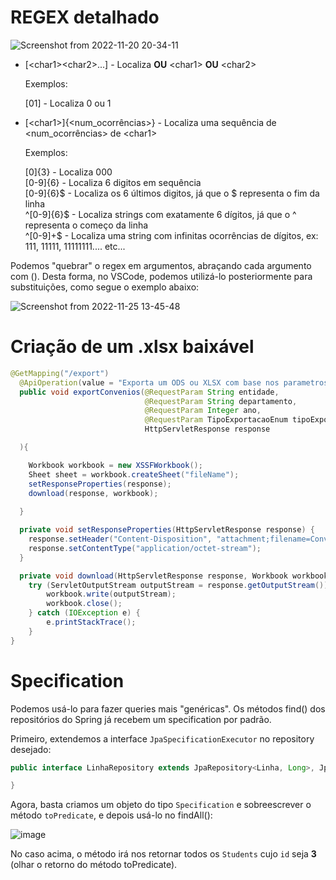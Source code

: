# REGEX detalhado

![Screenshot from 2022-11-20 20-34-11](https://user-images.githubusercontent.com/80921933/202932602-c3c0ad88-7fed-44de-9577-455c0abc59b2.png)

- [\<char1>\<char2>...] - Localiza **OU** \<char1> **OU** \<char2>

  Exemplos:
  
  [01] - Localiza 0 ou 1
  
- [\<char1>]{\<num_ocorrências>} - Localiza uma sequência de <num_ocorrências> de \<char1>

  Exemplos:
  
  [0]{3} - Localiza 000 <br>
  [0-9]{6} - Localiza 6 digitos em sequência <br>
  [0-9]{6}$ - Localiza os 6 últimos digitos, já que o $ representa o fim da linha <br>
  \^[0-9]{6}$ - Localiza strings com exatamente 6 dígitos, já que o ^ representa o começo da linha <br>
  \^[0-9]+$ - Localiza uma string com infinitas ocorrências de dígitos, ex: 111, 11111, 11111111.... etc... <br>
  
Podemos "quebrar" o regex em argumentos, abraçando cada argumento com (<argumento>). Desta forma, no VSCode, podemos utilizá-lo posteriormente para substituições, como segue o exemplo abaixo:

![Screenshot from 2022-11-25 13-45-48](https://user-images.githubusercontent.com/80921933/204028148-d9cbbb78-38da-4b8f-a606-6c0c5c258e94.png)


# Criação de um .xlsx baixável

```java
@GetMapping("/export")
  @ApiOperation(value = "Exporta um ODS ou XLSX com base nos parametros informados")
  public void exportConvenios(@RequestParam String entidade,
                              @RequestParam String departamento,
                              @RequestParam Integer ano,
                              @RequestParam TipoExportacaoEnum tipoExportacaoEnum,
                              HttpServletResponse response

  ){

    Workbook workbook = new XSSFWorkbook();
    Sheet sheet = workbook.createSheet("fileName");
    setResponseProperties(response);
    download(response, workbook);
    
  }

  private void setResponseProperties(HttpServletResponse response) {
    response.setHeader("Content-Disposition", "attachment;filename=Convenios.xlsx;Accept: */*");
    response.setContentType("application/octet-stream");
  }

  private void download(HttpServletResponse response, Workbook workbook){
    try (ServletOutputStream outputStream = response.getOutputStream()) {
        workbook.write(outputStream);
        workbook.close();
    } catch (IOException e) {
        e.printStackTrace();
    }
}
```
  
# Specification
  
  Podemos usá-lo para fazer queries mais "genéricas". Os métodos find() dos repositórios do Spring já recebem um specification por padrão.

  Primeiro, extendemos a interface `JpaSpecificationExecutor` no repository desejado:

  ```java
  public interface LinhaRepository extends JpaRepository<Linha, Long>, JpaSpecificationExecutor<Linha> {
  
}
  ```
  
  Agora, basta criamos um objeto do tipo `Specification` e sobreescrever o método `toPredicate`, e depois usá-lo no findAll():
  
  ![image](https://github.com/azl6/java-core-studies/assets/80921933/453eb945-65ad-41f1-a4f7-3c85f805c84f)
  
  No caso acima, o método irá nos retornar todos os `Students` cujo `id` seja **3** (olhar o retorno do método toPredicate).
